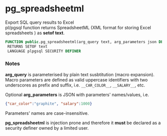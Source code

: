 # pg_spreadsheetml
Export SQL query results to Excel  
pl/pgsql function returns SpreadsheetML (XML format for storing Excel spreadsheets ) as **setof text**. 

```SQL
FUNCTION public.pg_spreadsheetml(arg_query text, arg_parameters json DEFAULT '{}'::json)
 RETURNS SETOF text
 LANGUAGE plpgsql SECURITY DEFINER
```
### Notes
__arg_query__ is parameterised by plain text susbtitution (macro expansion).  
Macro parameters are defined as valid uppercase identifiers with two underscores as prefix and suffix, i.e. `__CAR_COLOR__`, `__SALARY__`, etc.

Optional __arg_parameters__ is JSON with parameters' names/values, i.e. 
```JSON
{"car_color":"graphite", "salary":1000}
```
Parameters' names are case-insensitive.

__pg_spreadsheetml__ is injection prone and therefore it __must__ be declared as a security definer owned by a limited user.
